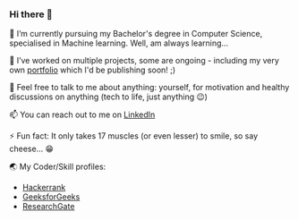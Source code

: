 ### Hi there 👋

🌱 I’m currently pursuing my Bachelor's degree in Computer Science, specialised in Machine learning. Well, am always learning...

🔭 I’ve worked on multiple projects, some are ongoing - including my very own [portfolio](https://sriashikaaddala.vercel.app/) which I'd be publishing soon! ;)

💬 Feel free to talk to me about anything: yourself, for motivation and healthy discussions on anything (tech to life, just anything 😉)

📫 You can reach out to me on [LinkedIn](https://www.linkedin.com/in/sriashika-addala/)

⚡ Fun fact: It only takes 17 muscles (or even lesser) to smile, so say cheese... 😁

🌏 My Coder/Skill profiles:
- [Hackerrank](https://www.hackerrank.com/ashika29)
- [GeeksforGeeks](https://auth.geeksforgeeks.org/user/ashika2k8/articles)
- [ResearchGate](https://www.researchgate.net/profile/Sriashika_Addala)


